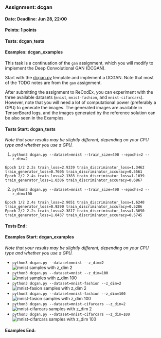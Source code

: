 ### Assignment: dcgan
#### Date: Deadline: Jun 28, 22:00
#### Points: 1 points
#### Tests: dcgan_tests
#### Examples: dcgan_examples

This task is a continuation of the `gan` assignment, which you will modify to
implement the Deep Convolutional GAN (DCGAN).

Start with the
[dcgan.py](https://github.com/ufal/npfl138/tree/master/labs/13/dcgan.py)
template and implement a DCGAN. Note that most of the TODO notes are from
the `gan` assignment.

After submitting the assignment to ReCodEx, you can experiment with the three
available datasets (`mnist`, `mnist-fashion`, and `mnist-cifarcars`). However,
note that you will need a lot of computational power (preferably a GPU) to
generate the images. The generated images are available in TensorBoard logs, and
the images generated by the reference solution can be also seen in the Examples.

#### Tests Start: dcgan_tests
_Note that your results may be slightly different, depending on your CPU type and whether you use a GPU._

1. `python3 dcgan.py --dataset=mnist --train_size=490 --epochs=2 --z_dim=2`
```
Epoch 1/2 2.2s train_loss=2.9339 train_discriminator_loss=1.3462 train_generator_loss=0.7605 train_discriminator_accuracy=0.5561
Epoch 2/2 2.4s train_loss=2.1383 train_discriminator_loss=1.1039 train_generator_loss=1.0306 train_discriminator_accuracy=0.6867
```

2. `python3 dcgan.py --dataset=mnist --train_size=490 --epochs=2 --z_dim=100`
```
Epoch 1/2 2.4s train_loss=2.9051 train_discriminator_loss=1.6240 train_generator_loss=0.9290 train_discriminator_accuracy=0.5286
Epoch 2/2 2.2s train_loss=2.3817 train_discriminator_loss=1.3090 train_generator_loss=1.0437 train_discriminator_accuracy=0.5745
```
#### Tests End:
#### Examples Start: dcgan_examples
_Note that your results may be slightly different, depending on your CPU type and whether you use a GPU._
- `python3 dcgan.py --dataset=mnist --z_dim=2`
![mnist samples with z_dim 2](https://ufal.mff.cuni.cz/~straka/courses/npfl138/2425/demos/dcgan_mnist_z2.png)
- `python3 dcgan.py --dataset=mnist --z_dim=100`
![mnist samples with z_dim 100](https://ufal.mff.cuni.cz/~straka/courses/npfl138/2425/demos/dcgan_mnist_z100.png)
- `python3 dcgan.py --dataset=mnist-fashion --z_dim=2`
![mnist-fasion samples with z_dim 2](https://ufal.mff.cuni.cz/~straka/courses/npfl138/2425/demos/dcgan_mnist-fashion_z2.png)
- `python3 dcgan.py --dataset=mnist-fashion --z_dim=100`
![mnist-fasion samples with z_dim 100](https://ufal.mff.cuni.cz/~straka/courses/npfl138/2425/demos/dcgan_mnist-fashion_z100.png)
- `python3 dcgan.py --dataset=mnist-cifarcars --z_dim=2`
![mnist-cifarcars samples with z_dim 2](https://ufal.mff.cuni.cz/~straka/courses/npfl138/2425/demos/dcgan_mnist-cifarcars_z2.png)
- `python3 dcgan.py --dataset=mnist-cifarcars --z_dim=100`
![mnist-cifarcars samples with z_dim 100](https://ufal.mff.cuni.cz/~straka/courses/npfl138/2425/demos/dcgan_mnist-cifarcars_z100.png)
#### Examples End:
